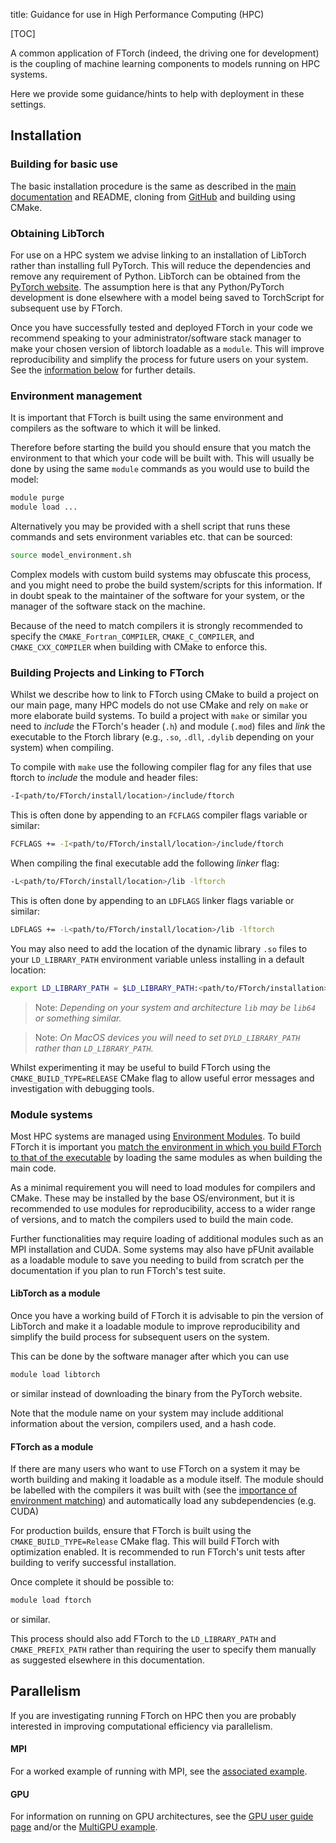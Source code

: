 title: Guidance for use in High Performance Computing (HPC)

[TOC]

A common application of FTorch (indeed, the driving one for development) is the
coupling of machine learning components to models running on HPC systems.

Here we provide some guidance/hints to help with deployment in these settings.

## Installation

### Building for basic use

The basic installation procedure is the same as described in the
[main documentation](pages/cmake.html) and README, cloning from
[GitHub](https://github.com/Cambridge-ICCS/FTorch) and building using CMake.

### Obtaining LibTorch

For use on a HPC system we advise linking to an installation of LibTorch rather than
installing full PyTorch.
This will reduce the dependencies and remove any requirement of Python.
LibTorch can be obtained from the
[PyTorch website](https://pytorch.org/get-started/locally/).
The assumption here is that any Python/PyTorch development is done elsewhere with a
model being saved to TorchScript for subsequent use by FTorch.

Once you have successfully tested and deployed FTorch in your code we recommend speaking
to your administrator/software stack manager to make your chosen version of libtorch
loadable as a `module`.
This will improve reproducibility and simplify the process for future users on your
system.
See the [information below](#libtorch-as-a-module) for further details.

### Environment management

It is important that FTorch is built using the same environment and compilers as the
software to which it will be linked.

Therefore before starting the build you should ensure that you match the environment to
that which your code will be built with.
This will usually be done by using the same `module` commands as you would use to build
the model:
```sh
module purge
module load ...
```

Alternatively you may be provided with a shell script that runs these commands and sets
environment variables etc. that can be sourced:
```sh
source model_environment.sh
```

Complex models with custom build systems may obfuscate this process, and you might need
to probe the build system/scripts for this information.
If in doubt speak to the maintainer of the software for your system, or the manager of
the software stack on the machine.

Because of the need to match compilers it is strongly recommended to specify the
`CMAKE_Fortran_COMPILER`, `CMAKE_C_COMPILER`, and `CMAKE_CXX_COMPILER` when building
with CMake to enforce this.

### Building Projects and Linking to FTorch

Whilst we describe how to link to FTorch using CMake to build a project on our main
page, many HPC models do not use CMake and rely on `make` or more elaborate build
systems.
To build a project with `make` or similar you need to _include_ the FTorch's
header (`.h`) and module (`.mod`) files and _link_ the executable
to the Ftorch library (e.g., `.so`, `.dll`, `.dylib` depending on your system) when
compiling.

To compile with `make` use the following compiler flag for any files that
use ftorch to _include_ the module and header files:
```sh
-I<path/to/FTorch/install/location>/include/ftorch
```
This is often done by appending to an `FCFLAGS` compiler flags variable or similar:
```sh
FCFLAGS += -I<path/to/FTorch/install/location>/include/ftorch
```

When compiling the final executable add the following _linker_ flag:
```sh
-L<path/to/FTorch/install/location>/lib -lftorch
```
This is often done by appending to an `LDFLAGS` linker flags variable or similar:
```sh
LDFLAGS += -L<path/to/FTorch/install/location>/lib -lftorch
```

You may also need to add the location of the dynamic library `.so` files to your
`LD_LIBRARY_PATH` environment variable unless installing in a default location:
```sh
export LD_LIBRARY_PATH = $LD_LIBRARY_PATH:<path/to/FTorch/installation>/lib
```

> Note: _Depending on your system and architecture `lib` may be `lib64` or something similar._

> Note: _On MacOS devices you will need to set `DYLD_LIBRARY_PATH` rather than `LD_LIBRARY_PATH`._

Whilst experimenting it may be useful to build FTorch using the `CMAKE_BUILD_TYPE=RELEASE`
CMake flag to allow useful error messages and investigation with debugging tools.


### Module systems

Most HPC systems are managed using [Environment Modules](https://modules.sourceforge.net/).
To build FTorch it is important you
[match the environment in which you build FTorch to that of the executable](#environment-management)
by loading the same modules as when building the main code.

As a minimal requirement you will need to load modules for compilers and CMake.
These may be installed by the base OS/environment, but it is recommended to use modules
for reproducibility, access to a wider range of versions, and to match the compilers
used to build the main code.

Further functionalities may require loading of additional modules such as an
MPI installation and CUDA.
Some systems may also have pFUnit available as a loadable module to save you needing to
build from scratch per the documentation if you plan to run FTorch's test suite.

#### LibTorch as a module

Once you have a working build of FTorch it is advisable to pin the version of LibTorch
and make it a loadable module to improve reproducibility and simplify the build process
for subsequent users on the system.

This can be done by the software manager after which you can use
```sh
module load libtorch
```
or similar instead of downloading the binary from the PyTorch website.

Note that the module name on your system may include additional information about the
version, compilers used, and a hash code.

#### FTorch as a module 

If there are many users who want to use FTorch on a system it may be worth building
and making it loadable as a module itself.
The module should be labelled with the compilers it was built with (see the
[importance of environment matching](#environment-management)) and automatically load
any subdependencies (e.g. CUDA)

For production builds, ensure that FTorch is built using the `CMAKE_BUILD_TYPE=Release`
CMake flag.
This will build FTorch with optimization enabled.
It is recommended to run FTorch's unit tests after building to verify successful
installation.

Once complete it should be possible to:
```sh
module load ftorch
```
or similar.

This process should also add FTorch to the `LD_LIBRARY_PATH` and `CMAKE_PREFIX_PATH`
rather than requiring the user to specify them manually as suggested elsewhere in this
documentation.

## Parallelism

If you are investigating running FTorch on HPC then you are probably interested
in improving computational efficiency via parallelism.

#### MPI

For a worked example of running with MPI, see the
[associated example](https://github.com/Cambridge-ICCS/FTorch/tree/main/examples/6_MPI).

#### GPU

For information on running on GPU architectures, see the
[GPU user guide page](pages/gpu.html) and/or the
[MultiGPU example](https://github.com/Cambridge-ICCS/FTorch/tree/main/examples/5_MultiGPU).
